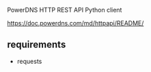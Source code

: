 PowerDNS HTTP REST API Python client
 
https://doc.powerdns.com/md/httpapi/README/
 
## requirements
* requests
